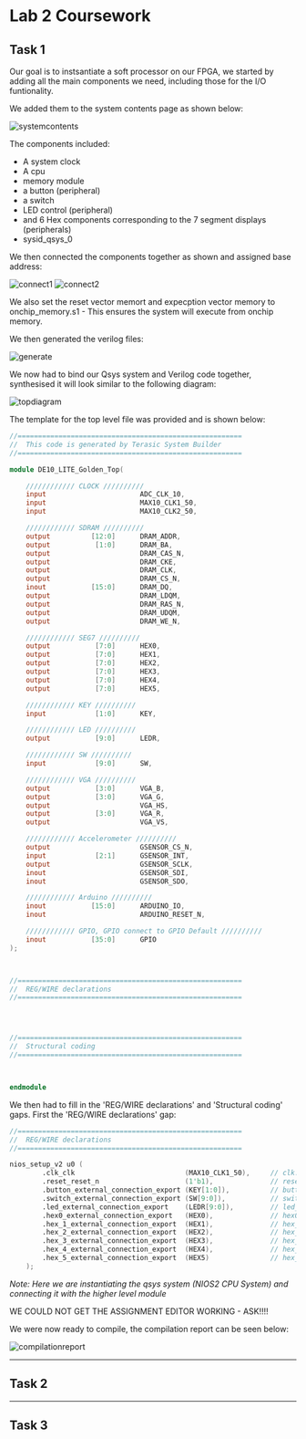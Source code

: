 # Lab 2 Coursework #

## Task 1 ## 

Our goal is to instsantiate a soft processor on our FPGA, we started by adding all the main components we need, including those for the I/O funtionality.

We added them to the system contents page as shown below:

![systemcontents](task1/System_Components.png)

The components included:
- A system clock
- A cpu
- memory module
- a button (peripheral)
- a switch
- LED control (peripheral)
- and 6 Hex components corresponding to the 7 segment displays (peripherals)
- sysid_qsys_0

We then connected the components together as shown and assigned base address:

![connect1](task1/connection1.png)
![connect2](task1/connection2.png)

We also set the reset vector memort and expecption vector memory to onchip_memory.s1 - This ensures the system will execute from onchip memory.

We then generated the verilog files:

![generate](task1/Generation.png)

We now had to bind our Qsys system and Verilog code together, synthesised it will look similar to the following diagram:

![topdiagram](task1/topdiagram.png)

The template for the top level file was provided and is shown below:

``` verilog
//=======================================================
//  This code is generated by Terasic System Builder
//=======================================================

module DE10_LITE_Golden_Top(

	//////////// CLOCK //////////
	input 		          		ADC_CLK_10,
	input 		          		MAX10_CLK1_50,
	input 		          		MAX10_CLK2_50,

	//////////// SDRAM //////////
	output		    [12:0]		DRAM_ADDR,
	output		     [1:0]		DRAM_BA,
	output		          		DRAM_CAS_N,
	output		          		DRAM_CKE,
	output		          		DRAM_CLK,
	output		          		DRAM_CS_N,
	inout 		    [15:0]		DRAM_DQ,
	output		          		DRAM_LDQM,
	output		          		DRAM_RAS_N,
	output		          		DRAM_UDQM,
	output		          		DRAM_WE_N,

	//////////// SEG7 //////////
	output		     [7:0]		HEX0,
	output		     [7:0]		HEX1,
	output		     [7:0]		HEX2,
	output		     [7:0]		HEX3,
	output		     [7:0]		HEX4,
	output		     [7:0]		HEX5,

	//////////// KEY //////////
	input 		     [1:0]		KEY,

	//////////// LED //////////
	output		     [9:0]		LEDR,

	//////////// SW //////////
	input 		     [9:0]		SW,

	//////////// VGA //////////
	output		     [3:0]		VGA_B,
	output		     [3:0]		VGA_G,
	output		          		VGA_HS,
	output		     [3:0]		VGA_R,
	output		          		VGA_VS,

	//////////// Accelerometer //////////
	output		          		GSENSOR_CS_N,
	input 		     [2:1]		GSENSOR_INT,
	output		          		GSENSOR_SCLK,
	inout 		          		GSENSOR_SDI,
	inout 		          		GSENSOR_SDO,

	//////////// Arduino //////////
	inout 		    [15:0]		ARDUINO_IO,
	inout 		          		ARDUINO_RESET_N,

	//////////// GPIO, GPIO connect to GPIO Default //////////
	inout 		    [35:0]		GPIO
);



//=======================================================
//  REG/WIRE declarations
//=======================================================




//=======================================================
//  Structural coding
//=======================================================



endmodule
```

We then had to fill in the 'REG/WIRE declarations' and 'Structural coding' gaps. First the 'REG/WIRE declarations' gap:

``` verilog
//=======================================================
//  REG/WIRE declarations
//=======================================================

nios_setup_v2 u0 (
		.clk_clk                           (MAX10_CLK1_50),     // clk.clk
		.reset_reset_n                     (1'b1),              // reset.reset_n
		.button_external_connection_export (KEY[1:0]),          // button_external_connection.export
		.switch_external_connection_export (SW[9:0]),           // switch_external_connection.export
		.led_external_connection_export    (LEDR[9:0]),         // led_external_connection.export
		.hex0_external_connection_export   (HEX0),              // hex0_external_connection.export
		.hex_1_external_connection_export  (HEX1),              // hex_1_external_connection.export
		.hex_2_external_connection_export  (HEX2),              // hex_2_external_connection.export
		.hex_3_external_connection_export  (HEX3),              // hex_3_external_connection.export
		.hex_4_external_connection_export  (HEX4),              // hex_4_external_connection.export
		.hex_5_external_connection_export  (HEX5)               // hex_5_external_connection.export
	);
```

*Note: Here we are instantiating the qsys system (NIOS2 CPU System) and connecting it with the higher level module*

WE COULD NOT GET THE ASSIGNMENT EDITOR WORKING - ASK!!!!

We were now ready to compile, the compilation report can be seen below:

![compilationreport](task1/Compilation_report.png)

---
## Task 2 ##


---
## Task 3 ##